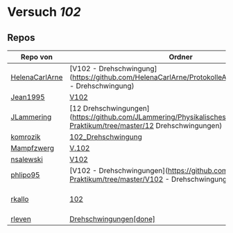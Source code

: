 # Versuch *102*

## Repos

|                Repo von                |                                                    Ordner                                                    |                                                                                                                                                                           PDFs                                                                                                                                                                            |
|----------------------------------------|--------------------------------------------------------------------------------------------------------------|-----------------------------------------------------------------------------------------------------------------------------------------------------------------------------------------------------------------------------------------------------------------------------------------------------------------------------------------------------------|
|[HelenaCarlArne](../repo/HelenaCarlArne)|[V102 - Drehschwingung](https://github.com/HelenaCarlArne/ProtokolleAP/tree/master/V102 - Drehschwingung)     |–                                                                                                                                                                                                                                                                                                                                                          |
|[Jean1995](../repo/Jean1995)            |[V102](https://github.com/Jean1995/Praktikum/tree/master/V102)                                                |[V102.pdf](https://docs.google.com/viewer?url=https://github.com/Jean1995/Praktikum/raw/master/Protokolle_Fertig/V102.pdf)                                                                                                                                                                                                                                 |
|[JLammering](../repo/JLammering)        |[12 Drehschwingungen](https://github.com/JLammering/Physikalisches-Praktikum/tree/master/12 Drehschwingungen) |–                                                                                                                                                                                                                                                                                                                                                          |
|[komrozik](../repo/komrozik)            |[102_Drehschwingung](https://github.com/komrozik/AP2019/tree/master/102_Drehschwingung)                       |[PV102_Rueckgabe.pdf](https://docs.google.com/viewer?url=https://github.com/komrozik/AP2019/raw/master/102_Drehschwingung/PV102_Rueckgabe.pdf)                                                                                                                                                                                                             |
|[Mampfzwerg](../repo/Mampfzwerg)        |[V.102](https://github.com/Mampfzwerg/Praktikum/tree/master/V.102)                                            |[main.pdf](https://docs.google.com/viewer?url=https://github.com/Mampfzwerg/Praktikum/raw/master/V.102/latex-template/main.pdf)                                                                                                                                                                                                                            |
|[nsalewski](../repo/nsalewski)          |[V102](https://github.com/nsalewski/laboratory/tree/master/V102)                                              |–                                                                                                                                                                                                                                                                                                                                                          |
|[phlipo95](../repo/phlipo95)            |[V102 - Drehschwingungen](https://github.com/phlipo95/AP-Praktikum/tree/master/V102 - Drehschwingungen)       |–                                                                                                                                                                                                                                                                                                                                                          |
|[rkallo](../repo/rkallo)                |[102](https://github.com/rkallo/APWS1718/tree/master/102)                                                     |[V102-Protokoll.pdf](https://docs.google.com/viewer?url=https://github.com/rkallo/APWS1718/raw/master/102/V102-Protokoll.pdf)<br/>[V_102.pdf](https://docs.google.com/viewer?url=https://github.com/rkallo/APWS1718/raw/master/102/V_102.pdf)<br/>[V102.pdf](https://docs.google.com/viewer?url=https://github.com/rkallo/APWS1718/raw/master/102/V102.pdf)|
|[rleven](../repo/rleven)                |[Drehschwingungen[done]](https://github.com/rleven/richard_joell_Praktikum/tree/master/Drehschwingungen[done])|–                                                                                                                                                                                                                                                                                                                                                          |
